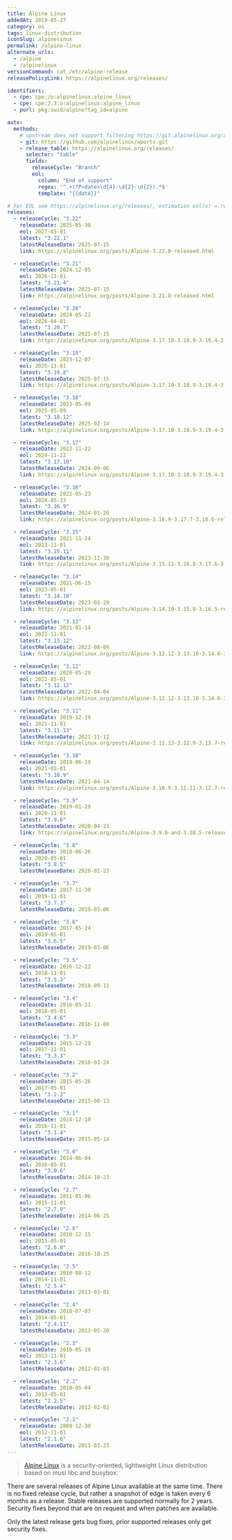 ```yaml
---
title: Alpine Linux
addedAt: 2019-05-27
category: os
tags: linux-distribution
iconSlug: alpinelinux
permalink: /alpine-linux
alternate_urls:
  - /alpine
  - /alpinelinux
versionCommand: cat /etc/alpine-release
releasePolicyLink: https://alpinelinux.org/releases/

identifiers:
  - cpe: cpe:/o:alpinelinux:alpine_linux
  - cpe: cpe:2.3:o:alpinelinux:alpine_linux
  - purl: pkg:swid/alpine?tag_id=alpine

auto:
  methods:
    # upstream does not support filtering https://git.alpinelinux.org/aports
    - git: https://github.com/alpinelinux/aports.git
    - release_table: https://alpinelinux.org/releases/
      selector: "table"
      fields:
        releaseCycle: "Branch"
        eol:
          column: "End of support"
          regex: '^.+(?P<date>\d{4}-\d{2}-\d{2}).*$'
          template: "{{date}}"

# For EOL see https://alpinelinux.org/releases/, estimation eol(x) = releaseDate(x) + 2 years
releases:
  - releaseCycle: "3.22"
    releaseDate: 2025-05-30
    eol: 2027-05-01
    latest: "3.22.1"
    latestReleaseDate: 2025-07-15
    link: https://alpinelinux.org/posts/Alpine-3.22.0-released.html

  - releaseCycle: "3.21"
    releaseDate: 2024-12-05
    eol: 2026-11-01
    latest: "3.21.4"
    latestReleaseDate: 2025-07-15
    link: https://alpinelinux.org/posts/Alpine-3.21.0-released.html

  - releaseCycle: "3.20"
    releaseDate: 2024-05-22
    eol: 2026-04-01
    latest: "3.20.7"
    latestReleaseDate: 2025-07-15
    link: https://alpinelinux.org/posts/Alpine-3.17.10-3.18.9-3.19.4-3.20.3-released.html

  - releaseCycle: "3.19"
    releaseDate: 2023-12-07
    eol: 2025-11-01
    latest: "3.19.8"
    latestReleaseDate: 2025-07-15
    link: https://alpinelinux.org/posts/Alpine-3.17.10-3.18.9-3.19.4-3.20.3-released.html

  - releaseCycle: "3.18"
    releaseDate: 2023-05-09
    eol: 2025-05-09
    latest: "3.18.12"
    latestReleaseDate: 2025-02-14
    link: https://alpinelinux.org/posts/Alpine-3.17.10-3.18.9-3.19.4-3.20.3-released.html

  - releaseCycle: "3.17"
    releaseDate: 2022-11-22
    eol: 2024-11-22
    latest: "3.17.10"
    latestReleaseDate: 2024-09-06
    link: https://alpinelinux.org/posts/Alpine-3.17.10-3.18.9-3.19.4-3.20.3-released.html

  - releaseCycle: "3.16"
    releaseDate: 2022-05-23
    eol: 2024-05-23
    latest: "3.16.9"
    latestReleaseDate: 2024-01-26
    link: https://alpinelinux.org/posts/Alpine-3.16.9-3.17.7-3.18.6-released.html

  - releaseCycle: "3.15"
    releaseDate: 2021-11-24
    eol: 2023-11-01
    latest: "3.15.11"
    latestReleaseDate: 2023-11-30
    link: https://alpinelinux.org/posts/Alpine-3.15.11-3.16.8-3.17.6-3.18.5-released.html

  - releaseCycle: "3.14"
    releaseDate: 2021-06-15
    eol: 2023-05-01
    latest: "3.14.10"
    latestReleaseDate: 2023-03-29
    link: https://alpinelinux.org/posts/Alpine-3.14.10-3.15.8-3.16.5-released.html

  - releaseCycle: "3.13"
    releaseDate: 2021-01-14
    eol: 2022-11-01
    latest: "3.13.12"
    latestReleaseDate: 2022-08-09
    link: https://alpinelinux.org/posts/Alpine-3.12.12-3.13.10-3.14.6-3.15.4-released.html

  - releaseCycle: "3.12"
    releaseDate: 2020-05-29
    eol: 2022-05-01
    latest: "3.12.12"
    latestReleaseDate: 2022-04-04
    link: https://alpinelinux.org/posts/Alpine-3.12.12-3.13.10-3.14.6-3.15.4-released.html

  - releaseCycle: "3.11"
    releaseDate: 2019-12-19
    eol: 2021-11-01
    latest: "3.11.13"
    latestReleaseDate: 2021-11-12
    link: https://alpinelinux.org/posts/Alpine-3.11.13-3.12.9-3.13.7-released.html

  - releaseCycle: "3.10"
    releaseDate: 2019-06-19
    eol: 2021-05-01
    latest: "3.10.9"
    latestReleaseDate: 2021-04-14
    link: https://alpinelinux.org/posts/Alpine-3.10.9-3.11.11-3.12.7-released.html

  - releaseCycle: "3.9"
    releaseDate: 2019-01-29
    eol: 2020-11-01
    latest: "3.9.6"
    latestReleaseDate: 2020-04-23
    link: https://alpinelinux.org/posts/Alpine-3.9.6-and-3.10.5-released.html

  - releaseCycle: "3.8"
    releaseDate: 2018-06-26
    eol: 2020-05-01
    latest: "3.8.5"
    latestReleaseDate: 2020-01-23

  - releaseCycle: "3.7"
    releaseDate: 2017-11-30
    eol: 2019-11-01
    latest: "3.7.3"
    latestReleaseDate: 2019-03-06

  - releaseCycle: "3.6"
    releaseDate: 2017-05-24
    eol: 2019-05-01
    latest: "3.6.5"
    latestReleaseDate: 2019-03-06

  - releaseCycle: "3.5"
    releaseDate: 2016-12-22
    eol: 2018-11-01
    latest: "3.5.3"
    latestReleaseDate: 2018-09-11

  - releaseCycle: "3.4"
    releaseDate: 2016-05-31
    eol: 2018-05-01
    latest: "3.4.6"
    latestReleaseDate: 2016-11-08

  - releaseCycle: "3.3"
    releaseDate: 2015-12-19
    eol: 2017-11-01
    latest: "3.3.3"
    latestReleaseDate: 2016-03-24

  - releaseCycle: "3.2"
    releaseDate: 2015-05-26
    eol: 2017-05-01
    latest: "3.2.3"
    latestReleaseDate: 2015-08-13

  - releaseCycle: "3.1"
    releaseDate: 2014-12-10
    eol: 2016-11-01
    latest: "3.1.4"
    latestReleaseDate: 2015-05-14

  - releaseCycle: "3.0"
    releaseDate: 2014-06-04
    eol: 2016-05-01
    latest: "3.0.6"
    latestReleaseDate: 2014-10-23

  - releaseCycle: "2.7"
    releaseDate: 2011-01-06
    eol: 2015-11-01
    latest: "2.7.9"
    latestReleaseDate: 2014-06-25

  - releaseCycle: "2.6"
    releaseDate: 2010-12-15
    eol: 2015-05-01
    latest: "2.6.8"
    latestReleaseDate: 2016-10-25

  - releaseCycle: "2.5"
    releaseDate: 2010-08-12
    eol: 2014-11-01
    latest: "2.5.4"
    latestReleaseDate: 2013-03-01

  - releaseCycle: "2.4"
    releaseDate: 2010-07-07
    eol: 2014-05-01
    latest: "2.4.11"
    latestReleaseDate: 2013-05-20

  - releaseCycle: "2.3"
    releaseDate: 2010-05-19
    eol: 2013-11-01
    latest: "2.3.6"
    latestReleaseDate: 2012-02-03

  - releaseCycle: "2.2"
    releaseDate: 2010-05-04
    eol: 2013-05-01
    latest: "2.2.5"
    latestReleaseDate: 2012-02-02

  - releaseCycle: "2.1"
    releaseDate: 2009-12-30
    eol: 2012-11-01
    latest: "2.1.6"
    latestReleaseDate: 2011-03-23
---
```


> [Alpine Linux](https://alpinelinux.org/) is a security-oriented, lightweight Linux distribution
> based on musl libc and busybox.

There are several releases of Alpine Linux available at the same time. There is no fixed release
cycle, but rather a snapshot of edge is taken every 6 months as a release. Stable releases are
supported normally for 2 years. Security fixes beyond that are on request and when patches are
available.

Only the latest release gets bug fixes, prior supported releases only
get security fixes.
